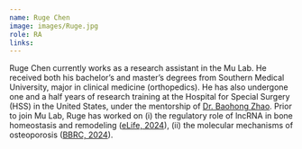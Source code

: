 ```yaml
---
name: Ruge Chen
image: images/Ruge.jpg
role: RA
links:
---
```


Ruge Chen currently works as a research assistant in the Mu Lab. He received both his bachelor’s and master’s degrees from Southern Medical University, major in clinical medicine (orthopedics). He has also undergone one and a half years of research training at the Hospital for Special Surgery (HSS) in the United States, under the mentorship of [Dr. Baohong Zhao](https://www.baohongzhaolab.com/). Prior to join Mu Lab, Ruge has worked on (i) the regulatory role of lncRNA in bone homeostasis and remodeling ([eLife, 2024](https://elifesciences.org/reviewed-preprints/98900)), (ii) the molecular mechanisms of osteoporosis ([BBRC, 2024](https://www.sciencedirect.com/science/article/pii/S0006291X24008131)).
